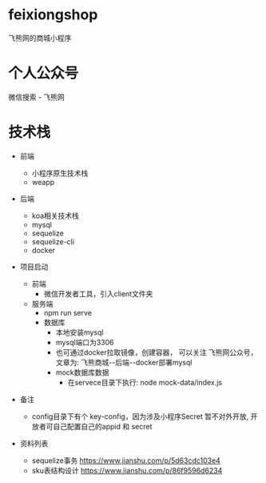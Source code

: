 # feixiongshop
飞熊网的商城小程序
# 个人公众号
微信搜索 - 飞熊网

# 技术栈

+ 前端
  + 小程序原生技术栈
  + weapp

+ 后端
  + koa相关技术栈
  + mysql
  + sequelize
  + sequelize-cli
  + docker

+ 项目启动
  + 前端
    + 微信开发者工具，引入client文件夹
  + 服务端
    + npm run serve
    + 数据库
      + 本地安装mysql
      + mysql端口为3306
      + 也可通过docker拉取镜像，创建容器， 可以关注 飞熊网公众号， 文章为: 飞熊商城--后端--docker部署mysql
      + mock数据库数据
        + 在servece目录下执行: node mock-data/index.js

+ 备注
  + config目录下有个 key-config，因为涉及小程序Secret 暂不对外开放, 开放者可自己配置自己的appid 和 secret

+ 资料列表
  + sequelize事务 https://www.jianshu.com/p/5d63cdc103e4
  + sku表结构设计  https://www.jianshu.com/p/86f9596d6234
